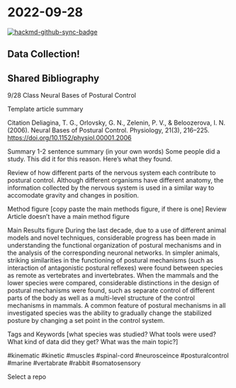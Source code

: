 # 2022-09-28

[![hackmd-github-sync-badge](https://hackmd.io/yH-IV6scS8CvKNmy_dNK1w/badge)](https://hackmd.io/yH-IV6scS8CvKNmy_dNK1w)


## Data Collection!

## Shared Bibliography
9/28 Class
Neural Bases of Postural Control

Template article summary

Citation
Deliagina, T. G., Orlovsky, G. N., Zelenin, P. V., & Beloozerova, I. N. (2006). Neural Bases of Postural Control. Physiology, 21(3), 216–225. https://doi.org/10.1152/physiol.00001.2006

Summary
1-2 sentence summary (in your own words)
Some people did a study. This did it for this reason. Here’s what they found.

Review of how different parts of the nervous system each contribute to postural control. Although different organisms have different anatomy, the information collected by the nervous system is used in a similar way to accomodate gravity and changes in position.

Method figure
[copy paste the main methods figure, if there is one]
Review Article doesn’t have a main method figure

Main Results figure
During the last decade, due to a use of different animal models and novel techniques, considerable progress has been made in understanding the functional organization of postural mechanisms and in the analysis of the corresponding neuronal networks. In simpler animals, striking similarities in the functioning of postural mechanisms (such as interaction of antagonistic postural reflexes) were found between species as remote as vertebrates and invertebrates. When the mammals and the lower species were compared, considerable distinctions in the design of postural mechanisms were found, such as separate control of different parts of the body as well as a multi-level structure of the control mechanisms in mammals. A common feature of postural mechanisms in all investigated species was the ability to gradually change the stabilized posture by changing a set point in the control system.

Tags and Keywords
[what species was studied? What tools were used? What kind of data did they get? What was the main topic?]

#kinematic
#kinetic #muscles #spinal-cord #neurosceince #posturalcontrol #marine #vertabrate #rabbit #somatosensory

Select a repo